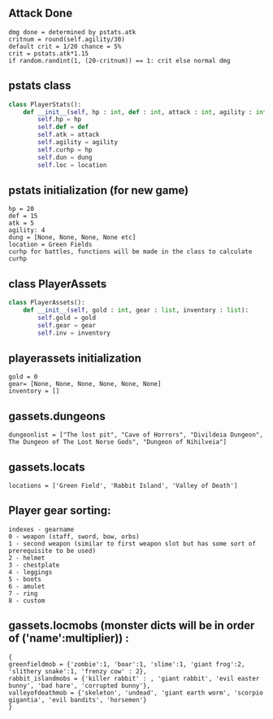 ## Attack Done
	dmg done = determined by pstats.atk
	critnum = round(self.agility/30)
	default crit = 1/20 chance = 5%
	crit = pstats.atk*1.15
	if random.randint(1, (20-critnum)) == 1: crit else normal dmg

  
  
## pstats class 
```python
class PlayerStats():
	def __init__(self, hp : int, def : int, attack : int, agility : int, dung : list, location : str):
		self.hp = hp
		self.def = def
		self.atk = attack
		self.agility = agility
		self.curhp = hp
		self.dun = dung
		self.loc = location
```


## pstats initialization (for new game)
	hp = 20
	def = 15
	atk = 5
	agility: 4
	dung = [None, None, None, None etc]
	location = Green Fields
	curhp for battles, functions will be made in the class to calculate curhp
	
## class PlayerAssets
```python
class PlayerAssets():
	def __init__(self, gold : int, gear : list, inventory : list):
		self.gold = gold
		self.gear = gear
		self.inv = inventory
```
	
## playerassets initialization
	gold = 0
	gear= [None, None, None, None, None, None]
	inventory = []
	

## gassets.dungeons
	dungeonlist = ["The lost pit", "Cave of Horrors", "Divildeia Dungeon", The Dungeon of The Lost Norse Gods", "Dungeon of Nihilveia"]

## gassets.locats
	locations = ['Green Field', 'Rabbit Island', 'Valley of Death']

## Player gear sorting:
	indexes - gearname
	0 - weapon (staff, sword, bow, orbs)
	1 - second weapon (similar to first weapon slot but has some sort of prerequisite to be used)
	2 - helmet
	3 - chestplate
	4 - leggings
	5 - boots
	6 - amulet
	7 - ring
	8 - custom


## gassets.locmobs (monster dicts will be in order of  ('name':multiplier)) :
	{
	greenfieldmob = {'zombie':1, 'boar':1, 'slime':1, 'giant frog':2, 'slithery snake':1, 'frenzy cow' : 2},
	rabbit_islandmobs = {'killer rabbit' : , 'giant rabbit', 'evil easter bunny', 'bad hare', 'corrupted bunny'},
	valleyofdeathmob = {'skeleton', 'undead', 'giant earth worm', 'scorpio gigantia', 'evil bandits', 'horsemen'}
	}
